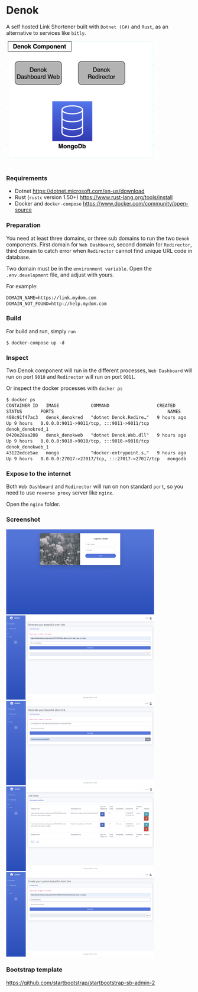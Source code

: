 # Denok

A self hosted Link Shortener built with `Dotnet (C#)` and `Rust`, as an alternative to services like `bitly`.

[<img src="./assets/denok_arch.png" width="400">](https://github.com/wuriyanto48)
<br/><br/>

### Requirements
- Dotnet https://dotnet.microsoft.com/en-us/download
- Rust (`rustc` version 1.50+) https://www.rust-lang.org/tools/install
- Docker and `docker-compose` https://www.docker.com/community/open-source

### Preparation
You need at least three domains, or three sub domains to run the two `Denok` components.
First domain for `Web Dashboard`, second domain for `Redirector`, 
third domain to catch error when `Redirector` cannot find unique URL code in database. 

Two domain must be in the `environment variable`. Open the `.env.development` file, and adjust with yours.

For example:
```
DOMAIN_NAME=https://link.mydom.com
DOMAIN_NOT_FOUND=http://help.mydom.com
```

### Build
For build and run, simply `run`
```shell
$ docker-compose up -d
```

### Inspect
Two Denok component will run in the different processes, `Web Dashboard` will run on port `9010` 
and `Redirector` will run on port `9011`.

Or inspect the docker processes with `docker ps`
```shell
$ docker ps
CONTAINER ID   IMAGE            COMMAND                  CREATED       STATUS       PORTS                                           NAMES
408c91f47ac3   denok_denokred   "dotnet Denok.Redire…"   9 hours ago   Up 9 hours   0.0.0.0:9011->9011/tcp, :::9011->9011/tcp       denok_denokred_1
0420e28aa208   denok_denokweb   "dotnet Denok.Web.dll"   9 hours ago   Up 9 hours   0.0.0.0:9010->9010/tcp, :::9010->9010/tcp       denok_denokweb_1
43122edce5ae   mongo            "docker-entrypoint.s…"   9 hours ago   Up 9 hours   0.0.0.0:27017->27017/tcp, :::27017->27017/tcp   mongodb
```

### Expose to the internet
Both `Web Dashboard` and `Redirector` will run on non standard `port`, so you need to use `reverse proxy` server like `nginx`.

Open the `nginx` folder.

### Screenshot
[<img src="./assets/login.png" width="400">](https://github.com/wuriyanto48)
[<img src="./assets/generate_random.png" width="400">](https://github.com/wuriyanto48)
[<img src="./assets/generate_random_result.png" width="400">](https://github.com/wuriyanto48)
[<img src="./assets/list.png" width="400">](https://github.com/wuriyanto48)
[<img src="./assets/generate_custom.png" width="400">](https://github.com/wuriyanto48)

### Bootstrap template
https://github.com/startbootstrap/startbootstrap-sb-admin-2